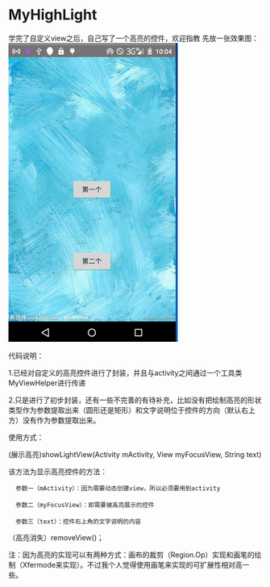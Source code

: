 # MyHighLight
学完了自定义view之后，自己写了一个高亮的控件，欢迎指教
先放一张效果图：
![效果展示图](https://github.com/fengxiaobing/MyHighLight/blob/master/showgif.gif)


代码说明：

  1.已经对自定义的高亮控件进行了封装，并且与activity之间通过一个工具类MyViewHelper进行传递
  
  2.只是进行了初步封装，还有一些不完善的有待补充，比如没有把绘制高亮的形状类型作为参数提取出来（圆形还是矩形）和文字说明位于控件的方向（默认右上方）没有作为参数提取出来。
  
使用方式：

  (展示高亮)showLightView(Activity mActivity, View myFocusView, String text)
  
  该方法为显示高亮控件的方法：
  
      参数一（mActivity）：因为需要动态创建view，所以必须要用到activity
      
      参数二（myFocusView）：即需要被高亮展示的控件
      
      参数三（text）：控件右上角的文字说明的内容
 （高亮消失）removeView()；


注：因为高亮的实现可以有两种方式：画布的裁剪（Region.Op）实现和画笔的绘制（Xfermode来实现）。不过我个人觉得使用画笔来实现的可扩展性相对高一些。
